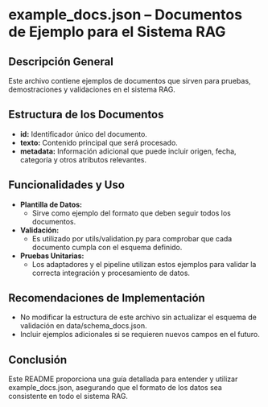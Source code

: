 # example_docs.json – Documentos de Ejemplo para el Sistema RAG

## Descripción General
Este archivo contiene ejemplos de documentos que sirven para pruebas, demostraciones y validaciones en el sistema RAG.

## Estructura de los Documentos
- **id:** Identificador único del documento.
- **texto:** Contenido principal que será procesado.
- **metadata:** Información adicional que puede incluir origen, fecha, categoría y otros atributos relevantes.

## Funcionalidades y Uso
- **Plantilla de Datos:**  
  - Sirve como ejemplo del formato que deben seguir todos los documentos.
- **Validación:**  
  - Es utilizado por utils/validation.py para comprobar que cada documento cumpla con el esquema definido.
- **Pruebas Unitarias:**  
  - Los adaptadores y el pipeline utilizan estos ejemplos para validar la correcta integración y procesamiento de datos.

## Recomendaciones de Implementación
- No modificar la estructura de este archivo sin actualizar el esquema de validación en data/schema_docs.json.
- Incluir ejemplos adicionales si se requieren nuevos campos en el futuro.

## Conclusión
Este README proporciona una guía detallada para entender y utilizar example_docs.json, asegurando que el formato de los datos sea consistente en todo el sistema RAG.
